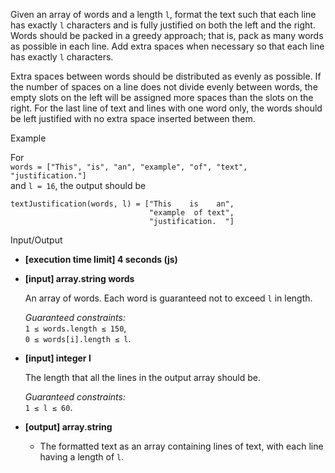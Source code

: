 
Given an array of words and a length  `l`, format the text such that each line has exactly  `l`  characters and is fully justified on both the left and the right. Words should be packed in a greedy approach; that is, pack as many words as possible in each line. Add extra spaces when necessary so that each line has exactly  `l`  characters.

Extra spaces between words should be distributed as evenly as possible. If the number of spaces on a line does not divide evenly between words, the empty slots on the left will be assigned more spaces than the slots on the right. For the last line of text and lines with one word only, the words should be left justified with no extra space inserted between them.

Example

For  
`words = ["This", "is", "an", "example", "of", "text", "justification."]`  
and  `l = 16`, the output should be

```
textJustification(words, l) = ["This    is    an",
                               "example  of text",
                               "justification.  "]

```

Input/Output

-   **[execution time limit] 4 seconds (js)**
    
-   **[input] array.string words**
    
    An array of words. Each word is guaranteed not to exceed  `l`  in length.
    
    _Guaranteed constraints:_  
    `1 ≤ words.length ≤ 150`,  
    `0 ≤ words[i].length ≤ l`.
    
-   **[input] integer l**
    
    The length that all the lines in the output array should be.
    
    _Guaranteed constraints:_  
    `1 ≤ l ≤ 60`.
    
-   **[output] array.string**
    
    -   The formatted text as an array containing lines of text, with each line having a length of  `l`.

